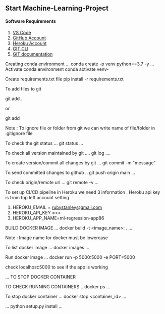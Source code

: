 ## Start Machine-Learning-Project

#### Software Requirements

1. [VS Code](https://code.visualstudio.com/download)
2. [GitHub Account](https://github.com)
3. [Heroku Account](https://dashboard.heroku.com/login)
4. [GIT CLI](https://git-scm.com/downloads)
5. [GIT documentation](https://git-scm.com/docs/gittutorials)

Creating conda environment
...
conda create -p venv python==3.7 -y
...
Activate conda environment
conda activate venv-

Create requirements.txt file
pip install -r requirements.txt

To add files to git

git add . 

or

git add <filename>

Note : To ignore file or folder from git we can write name of file/folder in .gitignore file

To check the git status 
...
git status
...

To check all version maintained by git
....
git log
....

To create version/commit all changes by git
...
git commit -m "message"

To send committed changes to github
..
git push origin main
...

To check origin/remote url
...
git remote -v
...

To set up CI/CD pipeline in Heroku we need 3 information . Heroku api key is from top left account setting
1. HEROKU_EMAIL = rubystanley@gmail.com
2. HEROKU_API_KEY =<>
3. HEROKU_APP_NAME=ml-regression-app86

BUILD DOCKER IMAGE
...
docker build -t <image_name>:<tagname> .
...

Note : Image name for docker must be lowercase

To list docker image 
...
docker images
...

Run docker image
...
docker run -p 5000:5000 -e PORT=5000 <imageid>

check localhost:5000 to see if the app is working

...
TO STOP DOCKER CONTAINER

TO CHECK RUNNING CONTAINERS
..
docker ps
...


To stop docker container
...
docker stop <container_id>
...

...
python setup.py install
...